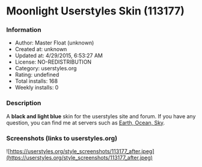 # Moonlight Userstyles Skin (113177)

### Information
- Author: Master Float (unknown)
- Created at: unknown
- Updated at: 4/29/2015, 6:53:27 AM
- License: NO-REDISTRIBUTION
- Category: userstyles.org
- Rating: undefined
- Total installs: 168
- Weekly installs: 0


### Description
A <b>black and light blue</b> skin for the userstyles site and forum.
If you have any question, you can find me at servers such as <a href="http://eos.psim.us/">Earth, Ocean, Sky</a>.


### Screenshots (links to userstyles.org)
![https://userstyles.org/style_screenshots/113177_after.jpeg](https://userstyles.org/style_screenshots/113177_after.jpeg)



